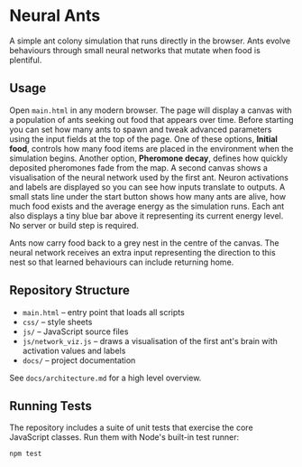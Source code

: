# Neural Ants

A simple ant colony simulation that runs directly in the browser. Ants evolve
behaviours through small neural networks that mutate when food is plentiful.

## Usage

Open `main.html` in any modern browser. The page will display a canvas with a
population of ants seeking out food that appears over time. Before starting you
can set how many ants to spawn and tweak advanced parameters using the input
fields at the top of the page. One of these options, **Initial food**, controls
how many food items are placed in the environment when the simulation begins.
Another option, **Pheromone decay**, defines how quickly deposited pheromones
fade from the map.
A second canvas shows a visualisation of the neural network used by the first
ant. Neuron activations and labels are displayed so you can see how inputs
translate to outputs. A small stats line under the start button shows how many
ants are alive, how much food exists and the average energy as the simulation
runs. Each ant also displays a tiny blue bar above it representing its current
energy level. No server or build step is required.

Ants now carry food back to a grey nest in the centre of the canvas. The
neural network receives an extra input representing the direction to this nest
so that learned behaviours can include returning home.

## Repository Structure

- `main.html` – entry point that loads all scripts
- `css/` – style sheets
- `js/` – JavaScript source files
- `js/network_viz.js` – draws a visualisation of the first ant's brain with activation values and labels
- `docs/` – project documentation

See `docs/architecture.md` for a high level overview.

## Running Tests

The repository includes a suite of unit tests that exercise the core
JavaScript classes. Run them with Node's built-in test runner:

```bash
npm test
```
